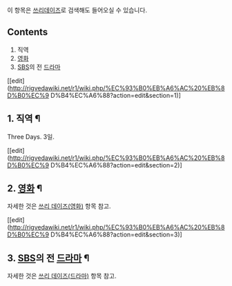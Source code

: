 이 항목은 [쓰리데이즈](%EC%93%B0%EB%A6%AC%EB%8D%B0%EC%9D%B4%EC%A6%88.md)로 검색해도 들어오실
수 있습니다.

## Contents

    

1. 직역 
2. [영화](%EC%98%81%ED%99%94.md)
3. [SBS](SBS.md)의 전 [드라마](%EB%93%9C%EB%9D%BC%EB%A7%88#s-2.md)

[[edit](http://rigvedawiki.net/r1/wiki.php/%EC%93%B0%EB%A6%AC%20%EB%8D%B0%EC%9
D%B4%EC%A6%88?action=edit&section=1)]

## 1. 직역 ¶

Three Days. 3일.

  

[[edit](http://rigvedawiki.net/r1/wiki.php/%EC%93%B0%EB%A6%AC%20%EB%8D%B0%EC%9
D%B4%EC%A6%88?action=edit&section=2)]

## 2. [영화](%EC%98%81%ED%99%94.md) ¶

자세한 것은 [쓰리 데이즈(영화)](%EC%93%B0%EB%A6%AC%20%EB%8D%B0%EC%9D%B4%EC%A6%88%28%EC%98%81%ED%99%94%29.md) 항목 참고.

  

[[edit](http://rigvedawiki.net/r1/wiki.php/%EC%93%B0%EB%A6%AC%20%EB%8D%B0%EC%9
D%B4%EC%A6%88?action=edit&section=3)]

## 3. [SBS](SBS.md)의 전 [드라마](%EB%93%9C%EB%9D%BC%EB%A7%88#s-2.md) ¶

자세한 것은 [쓰리 데이즈(드라마)](%EC%93%B0%EB%A6%AC%20%EB%8D%B0%EC%9D%B4%EC%A6%88%28%EB%93%9C%EB%9D%BC%EB%A7%88%29.md) 항목 참고.

